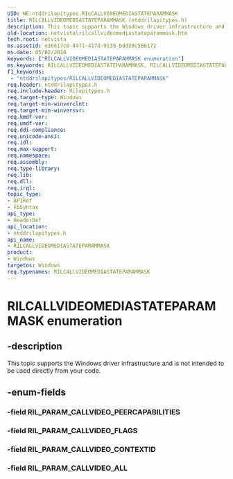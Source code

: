 ```yaml
---
UID: NE:ntddrilapitypes.RILCALLVIDEOMEDIASTATEPARAMMASK
title: RILCALLVIDEOMEDIASTATEPARAMMASK (ntddrilapitypes.h)
description: This topic supports the Windows driver infrastructure and is not intended to be used directly from your code.
old-location: netvista\rilcallvideomediastateparammask.htm
tech.root: netvista
ms.assetid: e36617c0-8471-417d-9135-bdd29c586172
ms.date: 05/02/2018
keywords: ["RILCALLVIDEOMEDIASTATEPARAMMASK enumeration"]
ms.keywords: RILCALLVIDEOMEDIASTATEPARAMMASK, RILCALLVIDEOMEDIASTATEPARAMMASK enumeration [Network Drivers Starting with Windows Vista], RIL_PARAM_CALLVIDEO_ALL, RIL_PARAM_CALLVIDEO_CONTEXTID, RIL_PARAM_CALLVIDEO_FLAGS, netvista.rilcallvideomediastateparammask, ntddrilapitypes/RILCALLVIDEOMEDIASTATEPARAMMASK, ntddrilapitypes/RIL_PARAM_CALLVIDEO_ALL, ntddrilapitypes/RIL_PARAM_CALLVIDEO_CONTEXTID, ntddrilapitypes/RIL_PARAM_CALLVIDEO_FLAGS
f1_keywords:
 - "ntddrilapitypes/RILCALLVIDEOMEDIASTATEPARAMMASK"
req.header: ntddrilapitypes.h
req.include-header: Rilapitypes.h
req.target-type: Windows
req.target-min-winverclnt: 
req.target-min-winversvr: 
req.kmdf-ver: 
req.umdf-ver: 
req.ddi-compliance: 
req.unicode-ansi: 
req.idl: 
req.max-support: 
req.namespace: 
req.assembly: 
req.type-library: 
req.lib: 
req.dll: 
req.irql: 
topic_type:
- APIRef
- kbSyntax
api_type:
- HeaderDef
api_location:
- ntddrilapitypes.h
api_name:
- RILCALLVIDEOMEDIASTATEPARAMMASK
product:
- Windows
targetos: Windows
req.typenames: RILCALLVIDEOMEDIASTATEPARAMMASK
---
```


# RILCALLVIDEOMEDIASTATEPARAMMASK enumeration


## -description


This topic supports the Windows driver infrastructure and is not intended to be used directly from your code.


## -enum-fields




### -field RIL_PARAM_CALLVIDEO_PEERCAPABILITIES


### -field RIL_PARAM_CALLVIDEO_FLAGS


### -field RIL_PARAM_CALLVIDEO_CONTEXTID


### -field RIL_PARAM_CALLVIDEO_ALL

